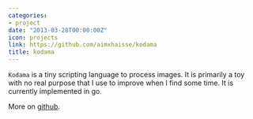 ```yaml
---
categories:
- project
date: "2013-03-28T00:00:00Z"
icon: projects
link: https://github.com/aimxhaisse/kodama
title: kodama
---
```


`Kodama` is a tiny scripting language to process images. It is primarily
a toy with no real purpose that I use to improve when I find some
time. It is currently implemented in go.

More on [github](https://github.com/aimxhaisse/kodama).
